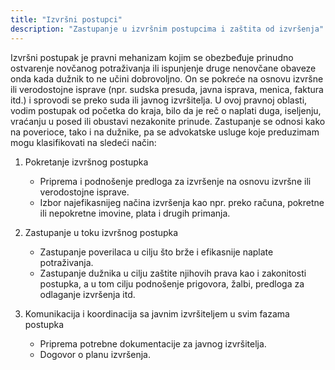```yaml
---
title: "Izvršni postupci"
description: "Zastupanje u izvršnim postupcima i zaštita od izvršenja"
---
```


Izvršni postupak je pravni mehanizam kojim se obezbeđuje prinudno ostvarenje novčanog potraživanja ili ispunjenje druge nenovčane obaveze onda kada dužnik to ne učini dobrovoljno. On se pokreće na osnovu izvršne ili verodostojne isprave (npr. sudska presuda, javna isprava, menica, faktura itd.) i sprovodi se preko suda ili javnog izvršitelja. U ovoj pravnoj oblasti, vodim postupak od početka do kraja, bilo da je reč o naplati duga, iseljenju, vraćanju u posed ili obustavi nezakonite prinude. Zastupanje se odnosi kako na poverioce, tako i na dužnike, pa se advokatske usluge koje preduzimam mogu klasifikovati na sledeći način:

1. Pokretanje izvršnog postupka

   - Priprema i podnošenje predloga za izvršenje na osnovu izvršne ili verodostojne isprave.
   - Izbor najefikasnijeg načina izvršenja kao npr. preko računa, pokretne ili nepokretne imovine, plata i drugih primanja.

2. Zastupanje u toku izvršnog postupka

   - Zastupanje poverilaca u cilju što brže i efikasnije naplate potraživanja.
   - Zastupanje dužnika u cilju zaštite njihovih prava kao i zakonitosti postupka, a u tom cilju podnošenje prigovora, žalbi, predloga za odlaganje izvršenja itd.

3. Komunikacija i koordinacija sa javnim izvršiteljem u svim fazama postupka

   - Priprema potrebne dokumentacije za javnog izvršitelja.
   - Dogovor o planu izvršenja.
